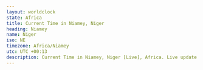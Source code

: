 ```yaml
---
layout: worldclock
state: Africa
title: Current Time in Niamey, Niger
heading: Niamey
name: Niger
iso: NE
timezone: Africa/Niamey
utc: UTC +00:13
description: Current Time in Niamey, Niger [Live], Africa. Live update now time in Niamey, timezone Africa/Niamey, UTC +00:13, Country ISO code & Current Local Time.
---
```



